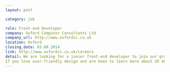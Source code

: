 ```yaml
---
layout: post

category: job

role: Front-end Developer
company: Oxford Computer Consultants Ltd
company_url: http://www.oxfordcc.co.uk
location: Oxford
closing_date: 03.08.2014
link: http://www.oxfordcc.co.uk/careers
detail: We are looking for a junior front-end developer to join our growing design team to help design attractive, engaging websites and web apps for our clients.
If you love user-friendly design and are keen to learn more about UX design, this is the job for you.
---
```

